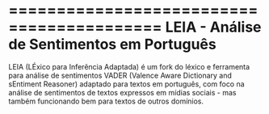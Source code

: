 ==========================================
LEIA - Análise de Sentimentos em Português
==========================================

LEIA (LÉxico para Inferência Adaptada) é um fork do léxico e ferramenta para análise de sentimentos VADER (Valence Aware Dictionary and sEntiment Reasoner) adaptado para textos em português, com foco na análise de sentimentos de textos expressos em mídias sociais - mas também funcionando bem para textos de outros domínios.
